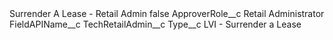 <?xml version="1.0" encoding="UTF-8"?>
<CustomMetadata xmlns="http://soap.sforce.com/2006/04/metadata" xmlns:xsi="http://www.w3.org/2001/XMLSchema-instance" xmlns:xsd="http://www.w3.org/2001/XMLSchema">
    <label>Surrender A Lease - Retail Admin</label>
    <protected>false</protected>
    <values>
        <field>ApproverRole__c</field>
        <value xsi:type="xsd:string">Retail Administrator</value>
    </values>
    <values>
        <field>FieldAPIName__c</field>
        <value xsi:type="xsd:string">TechRetailAdmin__c</value>
    </values>
    <values>
        <field>Type__c</field>
        <value xsi:type="xsd:string">LVI - Surrender a Lease</value>
    </values>
</CustomMetadata>
